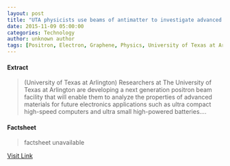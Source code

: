 ```yaml
---
layout: post
title: "UTA physicists use beams of antimatter to investigate advanced materials"
date: 2015-11-09 05:00:00
categories: Technology
author: unknown author
tags: [Positron, Electron, Graphene, Physics, University of Texas at Arlington, Spin (physics), Materials science, Particle physics, Physical sciences, Applied and interdisciplinary physics, Chemistry, Materials]
---
```



#### Extract
>(University of Texas at Arlington) Researchers at The University of Texas at Arlington are developing a next generation positron beam facility that will enable them to analyze the properties of advanced materials for future electronics applications such as ultra compact high-speed computers and ultra small high-powered batteries....

#### Factsheet
>factsheet unavailable

[Visit Link](http://www.eurekalert.org/pub_releases/2015-11/uota-upu110915.php)


